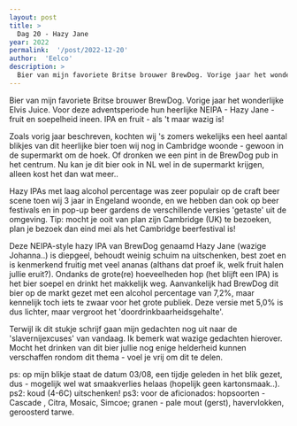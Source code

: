 ```yaml
---
layout: post
title: >
  Dag 20 - Hazy Jane
year: 2022
permalink:  '/post/2022-12-20'
author:  'Eelco'
description: >
  Bier van mijn favoriete Britse brouwer BrewDog. Vorige jaar het wonderlijke Elvis Juice.  Voor deze adventsperiode hun heerlijke NEIPA - Hazy Jane - fruit en soepelheid ineen. IPA en fruit -  als 't maar wazig is!
---
```

<p class='intro'><span class='dropcap'>B</span>ier van mijn favoriete Britse brouwer BrewDog. Vorige jaar het wonderlijke Elvis Juice.  Voor deze adventsperiode hun heerlijke NEIPA - Hazy Jane - fruit en soepelheid ineen. IPA en fruit -  als 't maar wazig is!</p>

Zoals vorig jaar beschreven,  kochten wij 's zomers wekelijks een heel aantal blikjes van dit heerlijke bier toen wij nog in Cambridge woonde - gewoon in de supermarkt om de hoek. Of dronken we een pint in de BrewDog pub in het centrum. Nu kan je dit bier ook in NL wel in de supermarkt krijgen, alleen kost het dan wat meer..

Hazy IPAs met laag alcohol percentage was zeer populair op de craft beer scene toen wij 3 jaar in Engeland woonde, en we hebben dan ook op beer festivals en in pop-up beer gardens de verschillende versies 'getaste' uit de omgeving. Tip: mocht je ooit van plan zijn Cambridge (UK) te bezoeken, plan je bezoek dan eind mei als het Cambridge beerfestival is!

Deze NEIPA-style hazy IPA van BrewDog genaamd Hazy Jane (wazige Johanna..) is diepgeel, behoudt weinig schuim na uitschenken, best zoet en is kenmerkend fruitig met veel ananas (althans dat proef ik, welk fruit halen jullie eruit?). Ondanks de grote(re) hoeveelheden hop (het blijft een IPA) is het bier soepel en drinkt het makkelijk weg. Aanvankelijk had BrewDog dit bier op de markt gezet met een alcohol percentage van 7,2%, maar kennelijk toch iets te zwaar voor het grote publiek. Deze versie met 5,0% is dus lichter, maar vergroot het 'doordrinkbaarheidsgehalte'.

Terwijl ik dit stukje schrijf gaan mijn gedachten nog uit naar de 'slavernijexcuses' van vandaag.  Ik bemerk wat wazige gedachten hierover. Mocht het drinken van dit bier jullie nog enige helderheid kunnen verschaffen rondom dit thema - voel je vrij om dit te delen.

ps: op mijn blikje staat de datum 03/08, een tijdje geleden in het blik gezet, dus - mogelijk wel wat smaakverlies helaas (hopelijk geen kartonsmaak..).
ps2: koud (4-6C) uitschenken!
ps3: voor de aficionados: hopsoorten - Cascade , Citra, Mosaic, Simcoe; granen - pale mout (gerst), havervlokken,  geroosterd tarwe.



